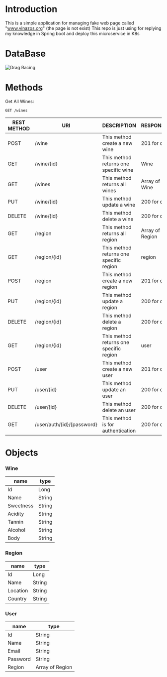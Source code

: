 # Introduction

This is a simple application for managing fake web page called "www.vinazos.org" (the page is not exist)
This repo is just using for replying my knowledge in Spring boot and deploy this microservice in K8s

# DataBase

![Drag Racing](vinazos_schema.png)

# Methods

Get All Wines:

```
GET /wines
```

| REST METHOD | URI                        | DESCRIPTION                             | RESPONSE        | DONE |
|-------------|----------------------------|-----------------------------------------|-----------------|------|
| POST        | /wine                      | This method create a new wine           | 201 for ok      | X    |
| GET         | /wine/{id}                 | This method returns one specific wine   | Wine            |      |
| GET         | /wines                     | This method returns all wines           | Array of Wine   |      |
| PUT         | /wine/{id}                 | This method update a wine               | 200 for ok      |      |
| DELETE      | /wine/{id}                 | This method delete a wine               | 200 for ok      |      |
| GET         | /region                    | This method returns all region          | Array of Region |      |
| GET         | /region/{id}               | This method returns one specific region | region          |      |
| POST        | /region                    | This method create a new region         | 201 for ok      |      |
| PUT         | /region/{id}               | This method update a region             | 200 for ok      |      |
| DELETE      | /region/{id}               | This method delete a region             | 200 for ok      |      |
| GET         | /region/{id}               | This method returns one specific region | user            |      |
| POST        | /user                      | This method create a new user           | 201 for ok      |      |
| PUT         | /user/{id}                 | This method update an user              | 200 for ok      |      |
| DELETE      | /user/{id}                 | This method delete an user              | 200 for ok      |      |
| GET         | /user/auth/{id}/{password} | This method is for authentication       | 200 for ok      |      |

# Objects

### Wine

| name      | type   |
|-----------|--------|
| Id        | Long   | 
| Name      | String | 
| Sweetness | String | 
| Acidity   | String | 
| Tannin    | String | 
| Alcohol   | String | 
| Body      | String | 

### Region

| name     | type   |
|----------|--------|
| Id       | Long   | 
| Name     | String | 
| Location | String | 
| Country  | String | 

### User

| name     | type            |
|----------|-----------------|
| Id       | String          | 
| Name     | String          | 
| Email    | String          | 
| Password | String          | 
| Region   | Array of Region |
